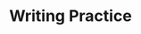---
title: Writing Practice

source:
- title: Common Core Basics
  subject: Social Studies
  chapter: 3
  toc_type: Lesson Review
  toc_number: 3.2
  pages: 118 - 123
  
questions:
  - number: 1
    text: >
      Select one of the laws or court cases mentioned in this lesson. Write a journal o entry describing how it has affected your life.
    choice:
      - option: blank
    answer:
      - text: >
          Equal rights and equal opportunities affect all of us. Write about a law that affects you.
          <br /><br />
          Sample Response
          <br /><br />
          My grandmother, who was a widow, had to raise her children on her own. She worked hard in a factory, but she earned very little. The Equal Pay Act changed that. When my mother had to raise me on her own, she was able to get a better job and earn fair wages.

layout: cc_review
---